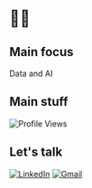 # 👨‍💻

## Main focus
Data and AI

## Main stuff

![Profile Views](https://komarev.com/ghpvc/?username=ibrahim-ansari&color=brightgreen&style=flat-square&label=Profile+Views)

## Let's talk
[![LinkedIn](https://img.shields.io/badge/-LinkedIn-0077B5?style=flat-square&logo=linkedin&logoColor=white)](https://www.linkedin.com/in/ibrahim-ansari-775529270/)
[![Gmail](https://img.shields.io/badge/-Gmail-D14836?style=flat-square&logo=gmail&logoColor=white)](mailto:ibrahim.ansari4161@gmail.com)

